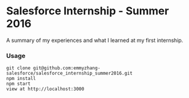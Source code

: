 Salesforce Internship - Summer 2016
=====================

A summary of my experiences and what I learned at my first internship.

### Usage

```
git clone git@github.com:emmyzhang-salesforce/salesforce_internship_summer2016.git
npm install
npm start
view at http://localhost:3000
```
